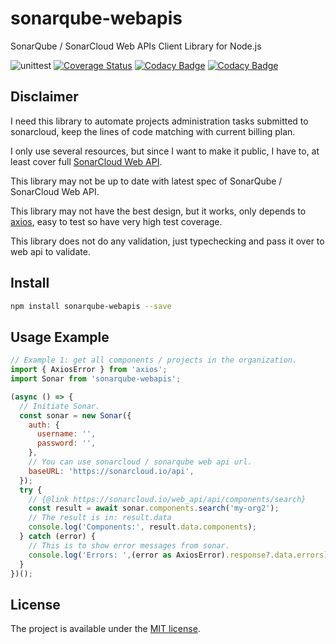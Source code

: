 # sonarqube-webapis
SonarQube / SonarCloud Web APIs Client Library for Node.js

![unittest](https://github.com/andreyunugro/sonarqube-webapis/actions/workflows/unittest.yml/badge.svg)
[![Coverage Status](https://coveralls.io/repos/github/andreyunugro/sonarqube-webapis/badge.svg?branch=main)](https://coveralls.io/github/andreyunugro/sonarqube-webapis?branch=main)
[![Codacy Badge](https://app.codacy.com/project/badge/Coverage/5111351fa0ea469cba7c8cf1f7d96400)](https://www.codacy.com/gh/andreyunugro/sonarqube-webapis/dashboard?utm_source=github.com&amp;utm_medium=referral&amp;utm_content=andreyunugro/sonarqube-webapis&amp;utm_campaign=Badge_Coverage)
[![Codacy Badge](https://app.codacy.com/project/badge/Grade/5111351fa0ea469cba7c8cf1f7d96400)](https://www.codacy.com/gh/andreyunugro/sonarqube-webapis/dashboard?utm_source=github.com&amp;utm_medium=referral&amp;utm_content=andreyunugro/sonarqube-webapis&amp;utm_campaign=Badge_Grade)

## Disclaimer
I need this library to automate projects administration tasks submitted to sonarcloud, keep the lines of code matching with current billing plan.

I only use several resources, but since I want to make it public, I have to, at least cover full [SonarCloud Web API](https://sonarcloud.io/web_api/).

This library may not be up to date with latest spec of SonarQube / SonarCloud Web API.

This library may not have the best design, but it works, only depends to [axios](https://www.npmjs.com/package/axios), easy to test so have very high test coverage.

This library does not do any validation, just typechecking and pass it over to web api to validate.

## Install
```sh
npm install sonarqube-webapis --save
```

## Usage Example
```js
// Example 1: get all components / projects in the organization.
import { AxiosError } from 'axios';
import Sonar from 'sonarqube-webapis';

(async () => {
  // Initiate Sonar.
  const sonar = new Sonar({
    auth: {
      username: '',
      password: '',
    },
    // You can use sonarcloud / sonarqube web api url.
    baseURL: 'https://sonarcloud.io/api',
  });
  try {
    // {@link https://sonarcloud.io/web_api/api/components/search}
    const result = await sonar.components.search('my-org2');
    // The result is in: result.data
    console.log('Components:', result.data.components);
  } catch (error) {
    // This is to show error messages from sonar.
    console.log('Errors: ',(error as AxiosError).response?.data.errors);
  }
})();
```

## License
The project is available under the [MIT license](https://tldrlegal.com/license/mit-license).